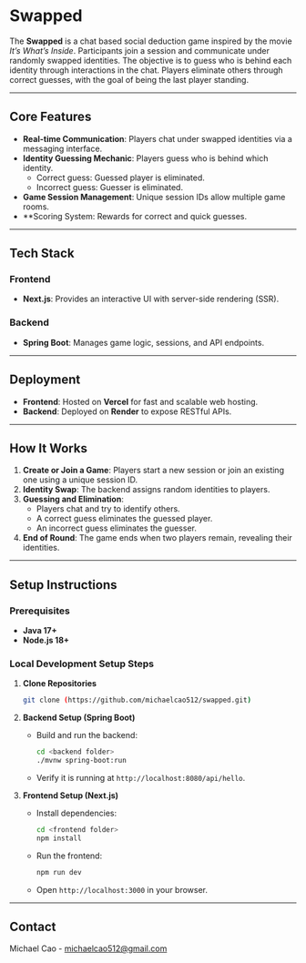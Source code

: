 # Swapped

The **Swapped** is a chat based social deduction game inspired by the movie *It’s What’s Inside*. Participants join a session and communicate under randomly swapped identities. The objective is to guess who is behind each identity through interactions in the chat. Players eliminate others through correct guesses, with the goal of being the last player standing.

---

## Core Features
- **Real-time Communication**: Players chat under swapped identities via a messaging interface.
- **Identity Guessing Mechanic**: Players guess who is behind which identity.  
  - Correct guess: Guessed player is eliminated.  
  - Incorrect guess: Guesser is eliminated.
- **Game Session Management**: Unique session IDs allow multiple game rooms.
- **Scoring System: Rewards for correct and quick guesses.

---

## Tech Stack
### **Frontend**
- **Next.js**: Provides an interactive UI with server-side rendering (SSR).

### **Backend**
- **Spring Boot**: Manages game logic, sessions, and API endpoints.

---

## Deployment
- **Frontend**: Hosted on **Vercel** for fast and scalable web hosting.  
- **Backend**: Deployed on **Render** to expose RESTful APIs.

---

## How It Works
1. **Create or Join a Game**: Players start a new session or join an existing one using a unique session ID.
2. **Identity Swap**: The backend assigns random identities to players.
3. **Guessing and Elimination**:  
   - Players chat and try to identify others.  
   - A correct guess eliminates the guessed player.  
   - An incorrect guess eliminates the guesser.
4. **End of Round**: The game ends when two players remain, revealing their identities.

---

## Setup Instructions

### Prerequisites
- **Java 17+**
- **Node.js 18+**

### Local Development Setup Steps

1. **Clone Repositories**  
     ```bash
     git clone (https://github.com/michaelcao512/swapped.git)
     ```

2. **Backend Setup (Spring Boot)**
   
   - Build and run the backend:  
     ```bash
     cd <backend folder>
     ./mvnw spring-boot:run
     ```
   - Verify it is running at `http://localhost:8080/api/hello`.

4. **Frontend Setup (Next.js)**  
   - Install dependencies:  
     ```bash
     cd <frontend folder>
     npm install
     ```
   - Run the frontend:  
     ```bash
     npm run dev
     ```
   - Open `http://localhost:3000` in your browser.

---

## Contact
Michael Cao - michaelcao512@gmail.com
